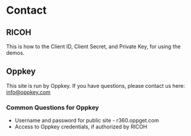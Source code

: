 # Contact

## RICOH

This is how to the Client ID, Client Secret, and Private Key, for using the demos.

## Oppkey

This site is run by Oppkey. If you have questions, please contact us here: info@oppkey.com

### Common Questions for Oppkey

* Username and password for public site - r360.oppget.com
* Access to Oppkey credentials, if authorized by RICOH